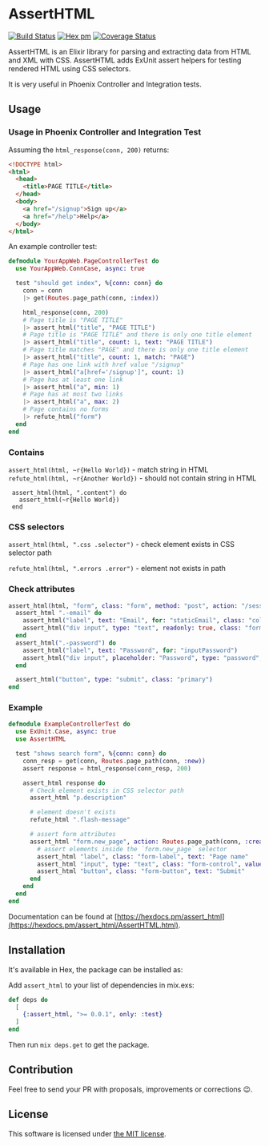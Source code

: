 # AssertHTML

[![Build Status](https://travis-ci.org/Kr00lIX/assert_html.svg?branch=master)](https://travis-ci.org/Kr00lIX/assert_html)
[![Hex pm](https://img.shields.io/hexpm/v/assert_html.svg?style=flat)](https://hex.pm/packages/assert_html)
[![Coverage Status](https://coveralls.io/repos/github/Kr00lIX/assert_html/badge.svg?branch=master)](https://coveralls.io/github/Kr00lIX/assert_html?branch=master)
 
 
AssertHTML is an Elixir library for parsing and extracting data from HTML and XML with CSS.		 AssertHTML adds ExUnit assert helpers for testing rendered HTML using CSS selectors.

It is very useful in Phoenix Controller and Integration tests.

 
## Usage


### Usage in Phoenix Controller and Integration Test

Assuming the `html_response(conn, 200)` returns:
```html
<!DOCTYPE html>
<html>
  <head>
    <title>PAGE TITLE</title>
  </head>
  <body>
    <a href="/signup">Sign up</a>
    <a href="/help">Help</a>
  </body>
</html>
```

An example controller test:

```elixir
defmodule YourAppWeb.PageControllerTest do
  use YourAppWeb.ConnCase, async: true

  test "should get index", %{conn: conn} do
    conn = conn
    |> get(Routes.page_path(conn, :index))

    html_response(conn, 200)
    # Page title is "PAGE TITLE"
    |> assert_html("title", "PAGE TITLE")
    # Page title is "PAGE TITLE" and there is only one title element
    |> assert_html("title", count: 1, text: "PAGE TITLE")
    # Page title matches "PAGE" and there is only one title element
    |> assert_html("title", count: 1, match: "PAGE")
    # Page has one link with href value "/signup"
    |> assert_html("a[href='/signup']", count: 1)
    # Page has at least one link
    |> assert_html("a", min: 1)
    # Page has at most two links
    |> assert_html("a", max: 2)
    # Page contains no forms
    |> refute_html("form")
  end
end
```

### Contains
  `assert_html(html, ~r{Hello World})` - match string in HTML  
  `refute_html(html, ~r{Another World})` - should not contain string in HTML

  ```
   assert_html(html, ".content") do
     assert_html(~r{Hello World})
   end
  ```    
      
### CSS selectors

`assert_html(html, ".css .selector")` - check element exists in CSS selector path

`refute_html(html, ".errors .error")` - element not exists in path

### Check attributes

```elixir
assert_html(html, "form", class: "form", method: "post", action: "/session/login") do
  assert_html ".-email" do
    assert_html("label", text: "Email", for: "staticEmail", class: "col-form-label")
    assert_html("div input", type: "text", readonly: true, class: "form-control-plaintext", value: "email@example.com")
  end
  assert_html(".-password") do
    assert_html("label", text: "Password", for: "inputPassword")
    assert_html("div input", placeholder: "Password", type: "password", class: "form-control", id: "inputPassword", placeholder: "Password")
  end

  assert_html("button", type: "submit", class: "primary")
end
```

### Example

```elixir
defmodule ExampleControllerTest do
  use ExUnit.Case, async: true
  use AssertHTML

  test "shows search form", %{conn: conn} do
    conn_resp = get(conn, Routes.page_path(conn, :new))
    assert response = html_response(conn_resp, 200)

    assert_html response do
      # Check element exists in CSS selector path
      assert_html "p.description"

      # element doesn't exists
      refute_html ".flash-message"

      # assert form attributes
      assert_html "form.new_page", action: Routes.page_path(conn, :create), method: "post" do
        # assert elements inside the `form.new_page` selector
        assert_html "label", class: "form-label", text: "Page name"
        assert_html "input", type: "text", class: "form-control", value: "", name: "page_name"
        assert_html "button", class: "form-button", text: "Submit"
      end
    end
  end
end
```

Documentation can be found at [https://hexdocs.pm/assert_html](https://hexdocs.pm/assert_html/AssertHTML.html).


## Installation

It's available in Hex, the package can be installed as:

Add `assert_html` to your list of dependencies in mix.exs:

```elixir
def deps do
  [
    {:assert_html, ">= 0.0.1", only: :test}
  ]
end
```
Then run `mix deps.get` to get the package.


## Contribution
Feel free to send your PR with proposals, improvements or corrections 😉.


## License

This software is licensed under [the MIT license](LICENSE.md).
